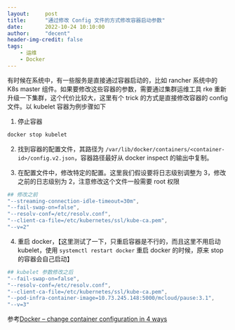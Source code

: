 ```yaml
---
layout:     post
title:      "通过修改 Config 文件的方式修改容器启动参数"
date:       2022-10-24 10:10:00
author:     "decent"
header-img-credit: false
tags:
    - 运维
    - Docker
---
```


有时候在系统中，有一些服务是直接通过容器启动的，比如 rancher 系统中的 K8s master 组件。如果要修改这些容器的参数，需要通过集群运维工具 rke 重新升级一下集群，这个代价比较大，这里有个 trick 的方式是直接修改容器的 config 文件。以 kubelet 容器为例步骤如下

1. 停止容器
```s
docker stop kubelet
```

2. 找到容器的配置文件，其路径为 `/var/lib/docker/containers/<container-id>/config.v2.json`，容器路径最好从 docker inspect 的输出中复制。

3. 在配置文件中，修改特定的配置。这里我们假设要将日志级别调整为 3，修改之前的日志级别为 2，注意修改这个文件一般需要 root 权限
```s
## 修改之前
"--streaming-connection-idle-timeout=30m",
"--fail-swap-on=false",
"--resolv-conf=/etc/resolv.conf",
"--client-ca-file=/etc/kubernetes/ssl/kube-ca.pem",
"--v=2"
```

4. 重启 docker，【这里测试了一下，只重启容器是不行的，而且这里不用启动 kubelet，使用 `systemctl restart docker` 重启 docker 的时候，原来 stop 的容器会自己启动】
```s
## kubelet 参数修改之后
"--fail-swap-on=false",
"--resolv-conf=/etc/resolv.conf",
"--client-ca-file=/etc/kubernetes/ssl/kube-ca.pem",
"--pod-infra-container-image=10.73.245.148:5000/mcloud/pause:3.1",
"--v=3"
```


参考[Docker – change container configuration in 4 ways](https://bobcares.com/blog/docker-change-container-configuration/)



